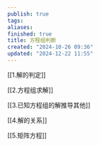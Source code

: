 ```yaml
---
publish: true
tags: 
aliases: 
finished: true
title: 方程组判断
created: "2024-10-26 09:36"
updated: "2024-12-22 11:55"
---
```


[[1.解的判定]]

[[2.方程组求解]]

[[3.已知方程组的解推导其他]]

[[4.解的关系]]

[[5.矩阵方程]]